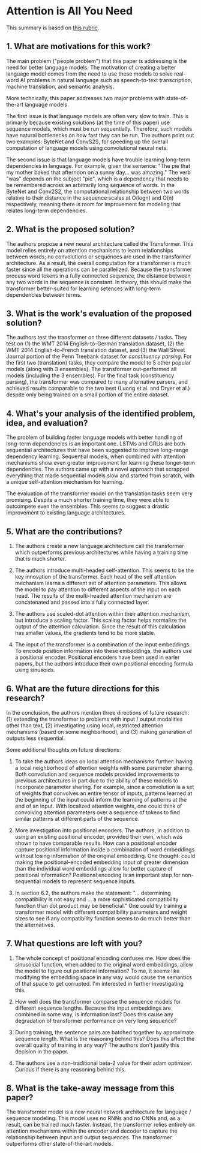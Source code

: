 # Attention is All You Need

This summary is based on [this rubric](https://cseweb.ucsd.edu/~wgg/CSE210/howtoread.html).

## 1. What are motivations for this work?

The main problem ("people problem") that this paper is addressing is the need
for better language models. The motivation of creating a better language model
comes from the need to use these models to solve real-word AI problems in natural
language such as speech-to-text transcription, machine translation, and semantic
analysis.

More technically, this paper addresses two major problems with state-of-the-art
language models.

The first issue is that language models are often very slow to train.
This is primarily because existing solutions (at the time of this paper) use
sequence models, which must be run sequentially. Therefore, such models have
natural bottlenecks on how fast they can be run. The authors point out two
examples: ByteNet and ConvS2S, for speeding up the overall computation of
language models using convolutional neural nets.

The second issue is that language models have trouble learning long-term
dependencies in language. For example, given the sentence: "The pie that
my mother baked that afternoon on a sunny day... was amazing." The verb "was"
depends on the subject "pie", which is a dependency that needs to be remembered
across an arbitrarily long sequence of words. In the ByteNet and Conv2S2, the
computational relationship between two words relative to their distance in
the sequence scales at O(logn) and O(n) respectively, meaning there is room
for improvement for modeling that relates long-term dependencies.

## 2. What is the proposed solution?

The authors propose a new neural architecture called the Transformer. This model
relies entirely on attention mechanisms to learn relationships between words;
no convolutions or sequences are used in the transformer architecture. As a
result, the overall computation for a transformer is much faster since all the
operations can be parallelized. Because the transformer process word tokens
in a fully connected sequence, the distance between any two words in the
sequence is constant. In theory, this should make the transformer better-suited
for learning setences with long-term dependencies between terms.

## 3. What is the work's evaluation of the proposed solution?

The authors test the transformer on three different datasets / tasks.
They test on (1) the WMT 2014 English-to-German translation dataset, (2)
the WMT 2014 English-to-French translation dataset, and (3) the Wall Street
Journal portion of the Penn Treebank dataset for _constituency parsing_.
For the first two (translation) tasks, they compare the model to 5 other
popular models (along with 3 ensembles). The transformer out-performed
all models (including the 3 ensembles). For the final task
(constituency parsing), the transformer was compared to many alternative
parsers, and achieved results comparable to the two best (Luong et al. and
Dryer et al.) despite only being trained on a small portion of the entire
dataset.

## 4. What's your analysis of the identified problem, idea, and evaluation?

The problem of building faster language models with better handling of
long-term dependencies is an important one. LSTMs and GRUs are both sequential
architectures that have been suggested to improve long-range dependency
learning. Sequential models, when combined with attention mechanisms show even
greater improvement for learning these longer-term dependencies. The authors
came up with a novel approach that scrapped everything that made sequential
models slow and started from scratch, with a unique self-attention mechanism
for learning.

The evaluation of the transformer model on the translation tasks seem
very promising. Despite a much shorter training time, they were able
to outcompete even the ensembles. This seems to suggest a drastic improvement
to existing language architectures.

## 5. What are the contributions?

1. The authors create a new language architecture call the transformer which
   outperforms previous architectures while having a training time that is
   much shorter.

2. The authors introduce multi-headed self-attention. This seems to be the key
   innovation of the transformer. Each head of the self attention mechanism
   learns a different set of attention parameters. This allows the model to
   pay attention to different aspects of the input on each head. The results
   of the multi-headed attention mechanism are concatenated and passed into
   a fully connected layer.

3. The authors use scaled-dot attention within their attention mechanism, but
   introduce a scaling factor. This scaling factor helps normalize the output
   of the attention calculation. Since the result of this calculation has
   smaller values, the gradients tend to be more stable.

4. The input of the transformer is a combination of the input embeddings. To
   encode position information into these embeddings, the authors use a
   positional encoder. Positional encoders have been used in earler papers,
   but the authors introduce their own positional encoding formula using
   sinusoids.

## 6. What are the future directions for this research?

In the conclusion, the authors mention three directions of future research:
(1) extending the transformer to problems with input / output modalities other
than text, (2) investigating using local, restricted attention mechanisms (based
on some neighborhood), and (3) making generation of outputs less sequential.

Some additional thoughts on future directions:

1. To take the authors ideas on local attention mechanisms further: having a
   local neighborhood of attention weights with some parameter sharing. Both
   convolution and sequence models provided improvements to previous
   architectures in part due to the ability of these models to incorporate
   parameter sharing. For example, since a convolution is a set of weights
   that convolves an entire tensor of inputs, patterns learned at the beginning
   of the input could inform the learning of patterns at the end of an input.
   With localized attention weights, one could think of convolving attention
   parameters over a sequence of tokens to find similar patterns at different
   parts of the sequence.

2. More investigation into positional encoders. The authors, in addition
   to using an existing positional encoder, provided their own, which was shown
   to have comparable results. How can a positional encoder capture positional
   information inside a combination of word embeddings without losing information
   of the original embedding. One thought: could making the positional-encoded
   embedding input of greater dimension than the individual word embeddings
   allow for better capture of positional information? Positional encoding
   is an important step for non-sequential models to represent sequence inputs.

3. In section 6.2, the authors make the statement: "... determining compatibility
   is not easy and ... a more sophisticated compatibility function than dot
   product may be beneficial." One could try training a transformer model with
   different compatibility parameters and weight sizes to see if any
   compatibility function seems to do much better than the alternatives.

## 7. What questions are left with you?

1. The whole concept of positional encoding confuses me. How does the sinusoidal
   function, when added to the original word embeddings, allow the model to
   figure out positional information? To me, it seems like modifying the
   embedding space in any way would cause the semantics of that space to get
   corrupted. I'm interested in further investigating this.

2. How well does the transformer comparse the sequence models for different
   sequence lengths. Because the input embeddings are combined in some way,
   is information lost? Does this cause any degradation of transformer
   performance on very long sequence?

3. During training, the sentence pairs are batched together by approximate
   sequence length. What is the reasoning behind this? Does this affect the
   overall quality of training in any way? The authors don't justify this
   decision in the paper.

4. The authors use a non-traditional beta-2 value for their adam optimizer.
   Curious if there is any reasoning behind this.

## 8. What is the take-away message from this paper?

The transformer model is a new neural network architecture for language /
sequence modeling. This model uses no RNNs and no CNNs and, as a result,
can be trained much faster. Instead, the transformer relies entirely on
attention mechanisms within the encoder and decoder to capture the relationship
between input and output sequences. The transformer outperforms other
state-of-the-art models.

